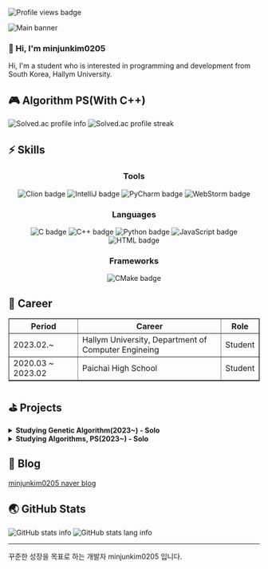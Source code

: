 <html lang="ko">
<head>
    <meta charset="utf-8">
    <title>Overview</title>
</head>
<body>
<!-- Profile views -->
<p>
    <img src="https://komarev.com/ghpvc/?username=minjunkim0205&color=dc143c" alt="Profile views badge">
</p>
<!-- Banner -->
<img src="https://capsule-render.vercel.app/api?type=soft&color=timeGradient&height=300&section=header&text=Hi!%20I'm%20minjunkim0205&fontSize=70"
     alt="Main banner">
<!-- Hello -->
<h3 align="left">👋 Hi, I'm minjunkim0205</h3>
<p align="left">
    Hi, I'm a student who is interested in programming and development from South Korea, Hallym University.
</p>
<!-- Algorithm PS -->
<h2 align="left">🎮 Algorithm PS(With C++)</h2>
<p align="left">
    <img src="https://mazassumnida.wtf/api/v2/generate_badge?boj=minjunkim0205" alt="Solved.ac profile info"/>
    <img src="https://mazandi.herokuapp.com/api?handle=minjunkim0205&theme=dark" alt="Solved.ac profile streak"/>
</p>
<!-- Skills -->
<h2 align="left">⚡ Skills</h2>
<h3 align="center"><b>Tools</b></h3>
<p align="center">
    <img src="https://img.shields.io/badge/Clion-000000?style=for-the-badge&logo=clion&logoColor=white"
         alt="Clion badge">
    <img src="https://img.shields.io/badge/IntelliJ-000000?style=for-the-badge&logo=intellijidea&logoColor=white"
         alt="IntelliJ badge">
    <img src="https://img.shields.io/badge/PyCharm-000000?style=for-the-badge&logo=pycharm&logoColor=white"
         alt="PyCharm badge">
    <img src="https://img.shields.io/badge/WebStorm-000000?style=for-the-badge&logo=webstorm&logoColor=white"
         alt="WebStorm badge">
</p>
<h3 align="center"><b>Languages</b></h3>
<p align="center">
    <img src="https://img.shields.io/badge/C-A8B9CC?style=for-the-badge&logo=c&logoColor=white" alt="C badge">
    <img src="https://img.shields.io/badge/C++-00599C?style=for-the-badge&logo=c%2B%2B&logoColor=white" alt="C++ badge">
    <img src="https://img.shields.io/badge/Python-3776AB?style=for-the-badge&logo=python&logoColor=white"
         alt="Python badge">
    <img src="https://img.shields.io/badge/JavaScript-F7DF1E?style=for-the-badge&logo=javascript&logoColor=white"
         alt="JavaScript badge">
    <img src="https://img.shields.io/badge/Html-E34F26?style=for-the-badge&logo=html5&logoColor=white" alt="HTML badge">
</p>
<h3 align="center"><b>Frameworks</b></h3>
<p align="center">
    <img src="https://img.shields.io/badge/CMake-064F8C?style=for-the-badge&logo=cmake&logoColor=white"
         alt="CMake badge">
</p>

<!-- Career -->
<h2 align="left">🚀 Career</h2>
<table border="1">
    <tr>
        <th>Period</th>
        <th>Career</th>
        <th>Role</th>
    </tr>
    <tr>
        <td>2023.02.~</td>
        <td>Hallym University, Department of Computer Engineing</td>
        <td>Student</td>
    </tr>
    <tr>
        <td>2020.03 ~ 2023.02</td>
        <td>Paichai High School</td>
        <td>Student</td>
    </tr>
</table>

<!-- Projects -->
<h2 align="left">⛳️ Projects</h2>
<details>
    <summary>
        <b>Studying Genetic Algorithm(2023~) - Solo</b>
    </summary>
    <h3 align="left">🏬 Retro-Gym</h3>
    <ul>
        <li>
            <p align="left">
                <img src="https://img.shields.io/badge/Python-3776AB?style=flat-square&logo=python&logoColor=white"
                     alt="Python badge">
            </p>
        </li>
        <li>
            <p align="left">
                <a href="https://github.com/minjunkim0205/GeneticAlgorithmMario">💻 Genetic Algorithm Mario
                    Repository</a>
            </p>
        </li>
    </ul>
</details>
<details>
    <summary>
        <b>Studying Algorithms, PS(2023~) - Solo</b>
    </summary>
    <h3 align="left">🏬 Baekjoon</h3>
    <ul>
        <li>
            <p align="left">
                <img src="https://img.shields.io/badge/C++-00599C?flat-square&logo=c%2B%2B&logoColor=white"
                     alt="C++ badge">
                <img src="https://mazassumnida.wtf/api/mini/generate_badge?boj=minjunkim0205"
                     alt="Solved.ac profile mini info">
            </p>
        </li>
        <li>
            <p align="left">
                <a href="https://github.com/minjunkim0205/BaekjoonProblemSolving">💻 Baekjoon Problem Solving
                    Repository</a>
            </p>
        </li>
        <li>
            <p align="left">
                <del>1일 1문제 이상 해결</del> 잠시 중단
            </p>
        </li>
    </ul>
</details>
<!-- Blog -->
<h2 align="left">📖 Blog</h2>
<p align="left">
    <a href="https://blog.naver.com/minjunkim0205">minjunkim0205 naver blog</a>
</p>
<!-- GitHub Stats -->
<h2 align="left">🌏 GitHub Stats</h2>
<p align="left">
    <img src="https://github-readme-stats.vercel.app/api?username=minjunkim0205&show_icons=true&theme=dark"
         alt="GitHub stats info">
    <img src="https://github-readme-stats.vercel.app/api/top-langs/?username=minjunkim0205&layout=compact&theme=dark"
         alt="GitHub stats lang info">
</p>
<!-- I -->
<hr>
<p align="left">
    꾸준한 성장을 목표로 하는 개발자 minjunkim0205 입니다.
</p>
</body>
</html>
